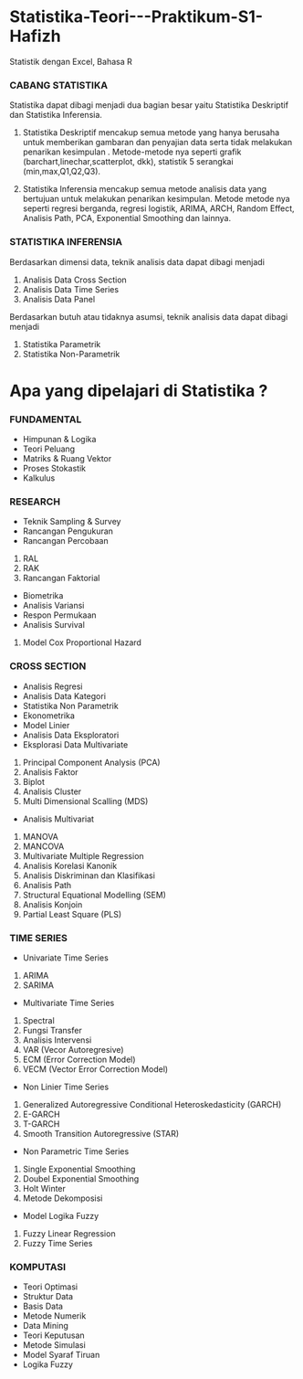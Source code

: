 # Statistika-Teori---Praktikum-S1-Hafizh
Statistik dengan Excel, Bahasa R

### CABANG STATISTIKA

Statistika dapat dibagi menjadi dua bagian besar yaitu Statistika Deskriptif dan Statistika Inferensia. 
1. Statistika Deskriptif mencakup semua metode yang hanya berusaha untuk memberikan gambaran dan penyajian data serta tidak melakukan penarikan kesimpulan . Metode-metode nya seperti grafik (barchart,linechar,scatterplot, dkk), statistik 5 serangkai (min,max,Q1,Q2,Q3).

2. Statistika Inferensia mencakup semua metode analisis data yang bertujuan untuk melakukan penarikan kesimpulan. Metode metode nya seperti regresi berganda, regresi logistik, ARIMA, ARCH, Random Effect, Analisis Path, PCA, Exponential Smoothing dan lainnya.
 

### STATISTIKA INFERENSIA
Berdasarkan dimensi data, teknik analisis data dapat dibagi menjadi
1. Analisis Data Cross Section
2. Analisis Data Time Series
3. Analisis Data Panel

Berdasarkan butuh atau tidaknya asumsi, teknik analisis data dapat dibagi menjadi
1. Statistika Parametrik
2. Statistika Non-Parametrik

# Apa yang dipelajari di Statistika ?

### FUNDAMENTAL
- Himpunan & Logika
- Teori Peluang
- Matriks & Ruang Vektor
- Proses Stokastik
- Kalkulus

### RESEARCH
- Teknik Sampling & Survey
- Rancangan Pengukuran
- Rancangan Percobaan
1. RAL
2. RAK
3. Rancangan Faktorial
- Biometrika
- Analisis Variansi
- Respon Permukaan
- Analisis Survival
1. Model Cox Proportional Hazard

### CROSS SECTION
- Analisis Regresi
- Analisis Data Kategori
- Statistika Non Parametrik
- Ekonometrika
- Model Linier
- Analisis Data Eksploratori
- Eksplorasi Data Multivariate
1. Principal Component Analysis (PCA)
2. Analisis Faktor
3. Biplot
4. Analisis Cluster
5. Multi Dimensional Scalling (MDS)
- Analisis Multivariat
1. MANOVA
2. MANCOVA
3. Multivariate Multiple Regression
4. Analisis Korelasi Kanonik
5. Analisis Diskriminan dan Klasifikasi
6. Analisis Path
7. Structural Equational Modelling (SEM)
8. Analisis Konjoin
9. Partial Least Square (PLS)

### TIME SERIES
- Univariate Time Series
1. ARIMA
2. SARIMA 
- Multivariate Time Series
1. Spectral
2. Fungsi Transfer
3. Analisis Intervensi
4. VAR (Vecor Autoregresive)
5. ECM (Error Correction Model)
6. VECM (Vector Error Correction Model)
- Non Linier Time Series
1. Generalized Autoregressive Conditional Heteroskedasticity (GARCH)
2. E-GARCH
3. T-GARCH
4. Smooth Transition Autoregressive (STAR)
- Non Parametric Time Series
1. Single Exponential Smoothing
2. Doubel Exponential Smoothing
3. Holt Winter
4. Metode Dekomposisi
- Model Logika Fuzzy
1. Fuzzy Linear Regression
2. Fuzzy Time Series

### KOMPUTASI
- Teori Optimasi
- Struktur Data
- Basis Data
- Metode Numerik
- Data Mining
- Teori Keputusan
- Metode Simulasi
- Model Syaraf Tiruan
- Logika Fuzzy
